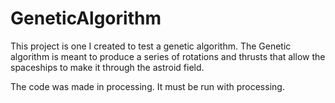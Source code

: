 # GeneticAlgorithm
This project is one I created to test a genetic algorithm. The Genetic algorithm is meant to produce a series of rotations and thrusts that allow the spaceships to make it through the astroid field.

The code was made in processing. It must be run with processing.
